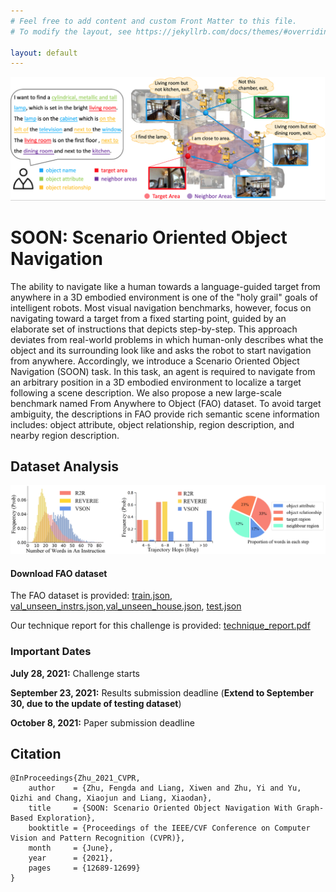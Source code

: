 ```yaml
---
# Feel free to add content and custom Front Matter to this file.
# To modify the layout, see https://jekyllrb.com/docs/themes/#overriding-theme-defaults

layout: default
---
```


![overview](/assets/images/1.png)

# SOON: Scenario Oriented Object Navigation

The ability to navigate like a human towards a language-guided target from anywhere in a 3D embodied environment is one of the "holy grail" goals of intelligent robots. Most visual navigation benchmarks, however, focus on navigating toward a target from a fixed starting point, guided by an elaborate set of instructions that depicts step-by-step. This approach deviates from real-world problems in which human-only describes what the object and its surrounding look like and asks the robot to start navigation from anywhere. Accordingly, we introduce a Scenario Oriented Object Navigation (SOON) task. In this task, an agent is required to navigate from an arbitrary position in a 3D embodied environment to localize a target following a scene description. We also propose a new large-scale benchmark named From Anywhere to Object (FAO) dataset. To avoid target ambiguity, the descriptions in FAO provide rich semantic scene information includes: object attribute, object relationship, region description, and nearby region description. 

## Dataset Analysis

![framework_v2](/assets/images/2.png)


#### Download FAO dataset

<a id="anchor-name"></a>

The FAO dataset is provided: [train.json](https://drive.google.com/file/d/1tuS3PFHOECwA5U-ofFyv6WZnTXoZjaBr/view?usp=sharing), [val_unseen_instrs.json](https://drive.google.com/file/d/1r6-rkaj02fdVPmFdpTlVrUX9k6WECRNb/view?usp=sharing),[val_unseen_house.json](https://drive.google.com/file/d/15Xd9DlQjWVMY-BY-jFInKF2h6syxq79e/view?usp=sharing), [test.json](https://drive.google.com/file/d/1zjpcTsNhsEB1frrLvncQxUusfspZqrFA/view?usp=sharing)

Our technique report for this challenge is provided: [technique_report.pdf](https://github.com/scenario-oriented-object-navigation/scenario-oriented-object-navigation.github.io/raw/master/SOON_technical_report.pdf)


### Important Dates

**July 28, 2021:** Challenge starts

**September 23, 2021:** Results submission deadline (**Extend to September 30, due to the update of testing dataset**)

**October 8, 2021:** Paper submission deadline


## Citation
```
@InProceedings{Zhu_2021_CVPR,
    author    = {Zhu, Fengda and Liang, Xiwen and Zhu, Yi and Yu, Qizhi and Chang, Xiaojun and Liang, Xiaodan},
    title     = {SOON: Scenario Oriented Object Navigation With Graph-Based Exploration},
    booktitle = {Proceedings of the IEEE/CVF Conference on Computer Vision and Pattern Recognition (CVPR)},
    month     = {June},
    year      = {2021},
    pages     = {12689-12699}
}
```

